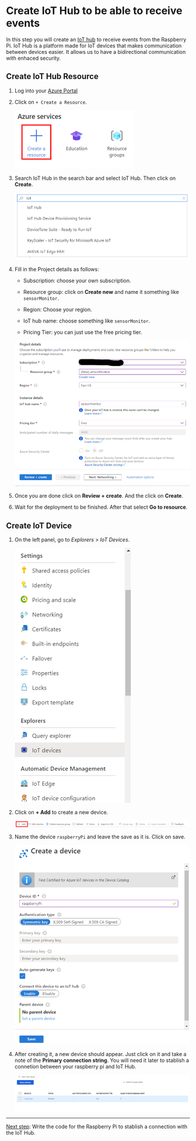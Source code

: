 # Create IoT Hub to be able to receive events

In this step you will create an [IoT hub](https://azure.microsoft.com/services/iot-hub/#overview) to receive events from the Raspberry Pi. IoT Hub is a platform made for IoT devices that makes communication between devices easier. It allows us to have a bidirectional communication with enhaced security.

## Create IoT Hub Resource

1. Log into your [Azure Portal](https://portal.azure.com/)

1. Click on `+ Create a Resource`.

    ![create resource](./media/create_resource.png)

1. Search IoT Hub in the search bar and select IoT Hub. Then click on **Create**.

    ![search iot hub](./media/search_iothub.png)

1. Fill in the Project details as follows:

    * Subscription: choose your own subscription.

    * Resource group: click on **Create new** and name it something like `sensorMonitor`.

    * Region: Choose your region.

    * IoT hub name: choose something like `sensorMonitor`.

    * Pricing Tier: you can just use the free pricing tier.

    ![iot hub details](./media/iothub_details.png)

1. Once you are done click on **Review + create**. And the click on **Create**.

1. Wait for the deployment to be finished. After that select **Go to resource**.

## Create IoT Device

1. On the left panel, go to *Explorers* > *IoT Devices*.

    ![iot devices](./media/iot_devices.png)

1. Click on **+ Add** to create a new device.

    ![add device](./media/add_iot_device.png)

1. Name the device `raspberryPi` and leave the save as it is. Click on save.

    ![new device](./media/create_device.png)

1. After creating it, a new device should appear. Just click on it and take a note of the **Primary connection string**. You will need it later to stablish a connetion between your raspberry pi and IoT Hub.

    ![view device](./media/view_device.png)

----------

[Next step](Python_code.md): Write the code for the Raspberry Pi to stablish a connection with the IoT Hub.
